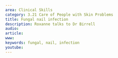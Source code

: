 ```yaml
---
area: Clinical Skills
category: 3.21 Care of People with Skin Problems
title: Fungal nail infection
description: Roxanne talks to Dr Birrell
audio: 
article: 
www: 
keywords: fungal, nail, infection
youtube:
--- 
```

